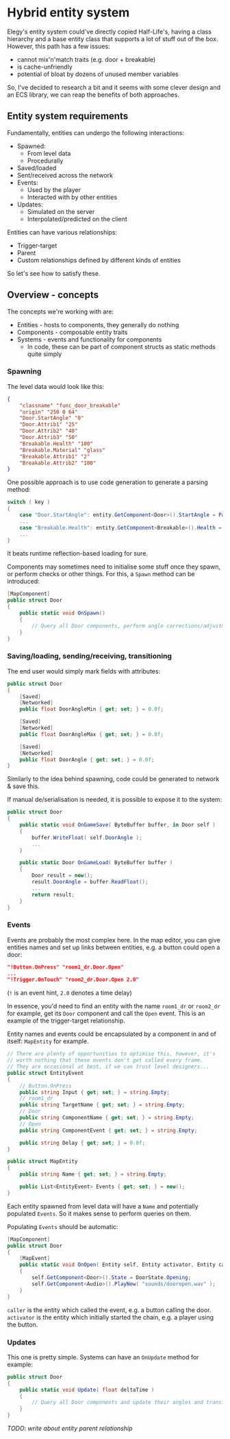 
# Hybrid entity system

Elegy's entity system could've directly copied Half-Life's, having a class hierarchy and a base entity class that supports a lot of stuff out of the box. However, this path has a few issues:
* cannot mix'n'match traits (e.g. door + breakable)
* is cache-unfriendly
* potential of bloat by dozens of unused member variables

So, I've decided to research a bit and it seems with some clever design and an ECS library, we can reap the benefits of both approaches.

## Entity system requirements

Fundamentally, entities can undergo the following interactions:
* Spawned:
	* From level data
	* Procedurally
* Saved/loaded
* Sent/received across the network
* Events:
	* Used by the player
	* Interacted with by other entities
* Updates:
	* Simulated on the server
	* Interpolated/predicted on the client

Entities can have various relationships:
* Trigger-target
* Parent
* Custom relationships defined by different kinds of entities

So let's see how to satisfy these.

## Overview - concepts

The concepts we're working with are:
* Entities - hosts to components, they generally do nothing
* Components - composable entity traits 
* Systems - events and functionality for components
	* In code, these can be part of component structs as static methods quite simply

### Spawning

The level data would look like this:
```json
{
	"classname" "func_door_breakable"
	"origin" "250 0 64"
	"Door.StartAngle" "0"
	"Door.Attrib1" "25"
	"Door.Attrib2" "40"
	"Door.Attrib3" "50"
	"Breakable.Health" "100"
	"Breakable.Material" "glass"
	"Breakable.Attrib1" "2"
	"Breakable.Attrib2" "100"
}
```

One possible approach is to use code generation to generate a parsing method:
```cs
switch ( key )
{
	case "Door.StartAngle": entity.GetComponent<Door>().StartAngle = ParseFloat( value );
	...
	case "Breakable.Health": entity.GetComponent<Breakable>().Health = ParseFloat( value );
	...
}
```

It beats runtime reflection-based loading for sure.

Components may sometimes need to initialise some stuff once they spawn, or perform checks or other things. For this, a `Spawn` method can be introduced:
```cs
[MapComponent]
public struct Door
{
	public static void OnSpawn()
	{
		// Query all Door components, perform angle corrections/adjustments
	}
}
```

### Saving/loading, sending/receiving, transitioning

The end user would simply mark fields with attributes:
```cs
public struct Door
{
	[Saved]
	[Networked]
	public float DoorAngleMin { get; set; } = 0.0f;

	[Saved]
	[Networked]
	public float DoorAngleMax { get; set; } = 0.0f;

	[Saved]
	[Networked]
	public float DoorAngle { get; set; } = 0.0f;
}
```

Similarly to the idea behind spawning, code could be generated to network & save this.

If manual de/serialisation is needed, it is possible to expose it to the system:
```cs
public struct Door
{
	public static void OnGameSave( ByteBuffer buffer, in Door self )
	{
		buffer.WriteFloat( self.DoorAngle );
		...
	}

	public static Door OnGameLoad( ByteBuffer buffer )
	{
		Door result = new();
		result.DoorAngle = buffer.ReadFloat();
		...
		return result;
	}
}
```

### Events

Events are probably the most complex here. In the map editor, you can give entities names and set up links between entities, e.g. a button could open a door:
```json
"!Button.OnPress" "room1_dr.Door.Open"
...
"!Trigger.OnTouch" "room2_dr.Door.Open 2.0"
```
(`!` is an event hint, `2.0` denotes a time delay)

In essence, you'd need to find an entity with the name `room1_dr` or `room2_dr` for example, get its `Door` component and call the `Open` event. This is an example of the trigger-target relationship.

Entity names and events could be encapsulated by a component in and of itself: `MapEntity` for example.

```cs
// There are plenty of opportunities to optimise this, however, it's 
// worth nothing that these events don't get called every frame.
// They are occasional at best, if we can trust level designers...
public struct EntityEvent
{
	// Button.OnPress
	public string Input { get; set; } = string.Empty;
	// room1_dr
	public string TargetName { get; set; } = string.Empty;
	// Door
	public string ComponentName { get; set; } = string.Empty;
	// Open
	public string ComponentEvent { get; set; } = string.Empty;

	public string Delay { get; set; } = 0.0f;
}

public struct MapEntity
{
	public string Name { get; set; } = string.Empty;

	public List<EntityEvent> Events { get; set; } = new();
}
```

Each entity spawned from level data will have a `Name` and potentially populated `Events`. So it makes sense to perform queries on them.

Populating `Events` should be automatic:
```cs
[MapComponent]
public struct Door
{
	[MapEvent]
	public static void OnOpen( Entity self, Entity activator, Entity caller )
	{
		self.GetComponent<Door>().State = DoorState.Opening;
		self.GetComponent<Audio>().PlayNew( "sounds/dooropen.wav" );
	}
}
```

`caller` is the entity which called the event, e.g. a button calling the door.  
`activator` is the entity which initially started the chain, e.g. a player using the button.

### Updates

This one is pretty simple. Systems can have an `OnUpdate` method for example:
```cs
public struct Door
{
	public static void Update( float deltaTime )
	{
		// Query all Door components and update their angles and transforms
	}
}
```

*TODO: write about entity parent relationship*
